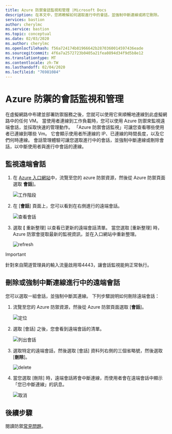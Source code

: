 ```yaml
---
title: Azure 防禦會話監視和管理 |Microsoft Docs
description: 在本文中，您將瞭解如何選取進行中的會話，並強制中斷連線或將它刪除。
services: bastion
author: cherylmc
ms.service: bastion
ms.topic: conceptual
ms.date: 02/03/2020
ms.author: cherylmc
ms.openlocfilehash: f56a724174b81966642b2870360014597436eade
ms.sourcegitcommit: 4f6a7a2572723b0405a21fea0894d34f9d5b8e12
ms.translationtype: MT
ms.contentlocale: zh-TW
ms.lasthandoff: 02/04/2020
ms.locfileid: "76981084"
---
```

# <a name="session-monitoring-and-management-for-azure-bastion"></a>Azure 防禦的會話監視和管理

在虛擬網路中布建並部署防禦服務之後，您就可以使用它來順暢地連線到此虛擬網路中的任何 VM。 當使用者連線到工作負載時，您可以使用 Azure 防禦來監視遠端會話，並採取快速的管理動作。 「Azure 防禦會話監視」可讓您查看哪些使用者已連線到哪些 Vm。 它會顯示使用者所連線的 IP、已連線的時間長度，以及它們何時連線。 會話管理體驗可讓您選取進行中的會話，並強制中斷連線或刪除會話，以中斷使用者與進行中會話的連線。

## <a name="monitor"></a>監視遠端會話

1. 在  [Azure 入口網站](https://portal.azure.com)中，流覽至您的 azure 防禦資源，然後從 Azure 防禦頁面選取 **會話**]。

   ![工作階段](./media/session-monitoring/sessions.png)
2. 在 [**會話**] 頁面上，您可以看到在右側進行的遠端會話。

   ![查看會話](./media/session-monitoring/view-session.png)
3. 選取 **[** 重新整理] 以查看已更新的遠端會話清單。 當您選取 [重新整理] 時，Azure 防禦會提取最新的監視資訊，並在入口網站中重新整理。

   ![refresh](./media/session-monitoring/refresh.png)

>[!IMPORTANT]
> 針對來自閘道管理員的輸入流量啟用埠4443，讓會話監視能夠正常執行。
>

## <a name="view"></a>刪除或強制中斷連線進行中的遠端會話

您可以選取一組會話，並強制中斷其連線。 下列步驟說明如何刪除遠端會話：

1. 流覽至您的 Azure 防禦資源，然後從 Azure 防禦頁面選取 [**會話**]。

   ![定位](./media/session-monitoring/navigate.png)
2. 選取 [會話] 之後，您會看到遠端會話的清單。

   ![列出會話](./media/session-monitoring/list.png)
3. 選取特定的遠端會話，然後選取 [會話] 資料列右側的三個省略號，然後選取 [**刪除**]。

   ![delete](./media/session-monitoring/delete.png)
4. 當您選取 [刪除] 時，遠端會話將會中斷連線，而使用者會在遠端會話中顯示「您已中斷連線」的訊息。

   ![取消](./media/session-monitoring/disconnect.png)

## <a name="next-steps"></a>後續步驟

閱讀防禦[常見問題](bastion-faq.md)。